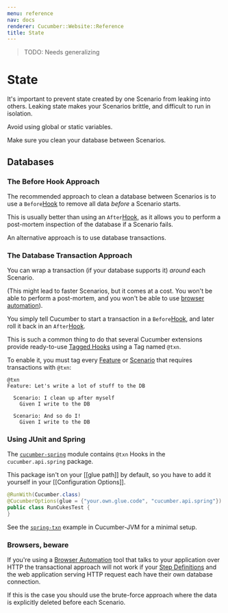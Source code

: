 ```yaml
---
menu: reference
nav: docs
renderer: Cucumber::Website::Reference
title: State
---
```


> TODO: Needs generalizing

# State

It's important to prevent state created by one Scenario from leaking into others.
Leaking state makes your Scenarios brittle, and difficult to run in isolation.

Avoid using global or static variables.

Make sure you clean your database between Scenarios.

## Databases

### The Before Hook Approach

The recommended approach to clean a database between Scenarios is to use a
`Before`[Hook](/cucumber/hooks/) to remove all data *before* a Scenario starts.

This is usually better than using an `After`[Hook](/cucumber/hooks/), as it allows
you to perform a post-mortem inspection of the database if a Scenario fails.

An alternative approach is to use database transactions.

### The Database Transaction Approach

You can wrap a transaction (if your database supports it) *around* each Scenario.

(This might lead to faster Scenarios, but it comes at a cost. 
You won't be able to perform a post-mortem, and you won't be able to 
use [browser automation](/cucumber/browser-automation/)).

You simply tell Cucumber to start a transaction in a `Before`[Hook](/cucumber/hooks/), and later
roll it back in an `After`[Hook](/cucumber/hooks/).

This is such a common thing to do that several Cucumber extensions provide ready-to-use
[Tagged Hooks](/cucumber/hooks/#tagged-hooks) using a Tag named `@txn`.

To enable it, you must tag every [Feature](/gherkin/feature-introduction/) or [Scenario](/gherkin/gherkin-reference/#scenario) that requires
transactions with `@txn`:

```gherkin
@txn
Feature: Let's write a lot of stuff to the DB

  Scenario: I clean up after myself
    Given I write to the DB

  Scenario: And so do I!
    Given I write to the DB
```

### Using JUnit and Spring

The [`cucumber-spring`](/implementations/jvm/java-di/#spring) module contains `@txn` Hooks in the `cucumber.api.spring` package.

This package isn't on your [[glue path]] by default, so you have to add it yourself in your
[[Configuration Options]].

```java
@RunWith(Cucumber.class)
@CucumberOptions(glue = {"your.own.glue.code", "cucumber.api.spring"})
public class RunCukesTest {
}
```

See the [`spring-txn`](https://github.com/cucumber/cucumber-jvm/tree/master/examples/spring-txn) example in Cucumber-JVM for a minimal setup.

### Browsers, beware

If you're using a [Browser Automation](/cucumber/browser-automation/) tool that talks to your application over HTTP the transactional approach
will not work if your [Step Definitions](/cucumber/step-definitions/) and the web application serving HTTP request each have their own database connection.

If this is the case you should use the brute-force approach where the data is explicitly deleted before each Scenario.
